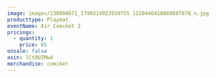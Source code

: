 ```yaml
---
image: images/130808671_1799314923559755_1220446416860897078_n.jpg
producttype: Playmat
eventName: Air Comiket 2
pricings:
  - quantity: 1
    price: 65
onsale: false
asin: lCt0UZMw4
merchandise: comiket
---
```

